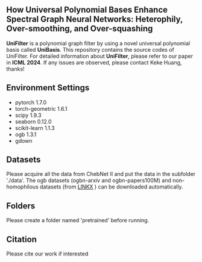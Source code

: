 ## How Universal Polynomial Bases Enhance Spectral Graph Neural Networks: Heterophily, Over-smoothing, and Over-squashing

**UniFilter** is a polynomial graph filter by using a novel universal polynomial basis called **UniBasis**. This repository contains the source codes of UniFilter. For detailed information about **UniFilter**, please refer to our paper in **ICML 2024**. If any issues are observed, please contact Keke Huang, thanks!

## Environment Settings    

- pytorch 1.7.0
- torch-geometric 1.6.1
- scipy 1.9.3
- seaborn 0.12.0
- scikit-learn 1.1.3
- ogb 1.3.1
- gdown

## Datasets

Please acquire all the data from ChebNet II and put the data in the subfolder './data'. 
The ogb datasets (ogbn-arxiv and ogbn-papers100M) and non-homophilous datasets (from [LINKX](https://arxiv.org/abs/2110.14446) ) can be downloaded automatically.

## Folders
Please create a folder named 'pretrained' before running.

## Citation
Please cite our work if interested
